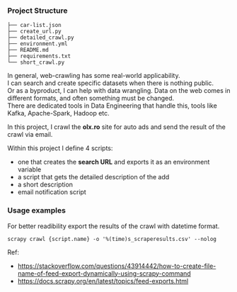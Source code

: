 ### Project Structure  

```
├── car-list.json
├── create_url.py
├── detailed_crawl.py
├── environment.yml
├── README.md
├── requirements.txt
└── short_crawl.py
```


In general, web-crawling has some real-world applicability.  
I can search and create specific datasets when there is nothing public.  
Or as a byproduct, I can help with data wrangling. Data on the web comes in different formats, and often something must be changed.   
There are dedicated tools in Data Engineering that handle this, tools like Kafka, Apache-Spark, Hadoop etc.  


In this project, I crawl the **olx.ro** site for auto ads and send the result of the crawl via email.  

Within this project I define 4 scripts:  
* one that creates the **search URL** and exports it as an environment variable  
* a script that gets the detailed description of the add  
* a short description  
* email notification script  

### Usage examples

For better readibility export the results of the crawl with datetime format.  

```
scrapy crawl {script.name} -o '%(time)s_scraperesults.csv' --nolog  
```

Ref:  
* https://stackoverflow.com/questions/43914442/how-to-create-file-name-of-feed-export-dynamically-using-scrapy-command  
* https://docs.scrapy.org/en/latest/topics/feed-exports.html  
